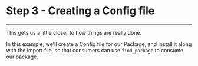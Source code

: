 
# Step 3 - Creating a Config file
---
This gets us a little closer to how things are really done.

In this example, we'll create a Config file for our Package, and install it along with the
import file, so that consumers can use `find_package` to consume our package.

